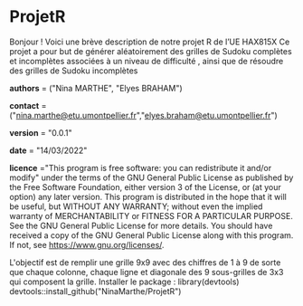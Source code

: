 # ProjetR
Bonjour ! Voici une brève description de notre projet R de l’UE HAX815X
Ce projet a pour but de générer aléatoirement des grilles de Sudoku complètes  et incomplètes associées à un niveau de difficulté , ainsi que de résoudre des grilles de Sudoku incomplètes 

__authors__ = ("Nina MARTHE", "Elyes BRAHAM")

__contact__ = ("nina.marthe@etu.umontpellier.fr","elyes.braham@etu.umontpellier.fr")

__version__ = "0.0.1"

__date__ = "14/03/2022"

__licence__ ="This program is free software: you can redistribute it and/or modify"
        under the terms of the GNU General Public License as published by
        the Free Software Foundation, either version 3 of the License, or
        (at your option) any later version.
        This program is distributed in the hope that it will be useful,
        but WITHOUT ANY WARRANTY; without even the implied warranty of
        MERCHANTABILITY or FITNESS FOR A PARTICULAR PURPOSE. See the
        GNU General Public License for more details.
        You should have received a copy of the GNU General Public License
        along with this program. If not, see <https://www.gnu.org/licenses/>.

L'objectif est de remplir une grille 9x9 avec des chiffres  de 1 à 9 de sorte que chaque colonne, chaque ligne et diagonale des 9 sous-grilles de 3x3 qui composent la grille.
Installer le package :
library(devtools)
devtools::install_github("NinaMarthe/ProjetR")
